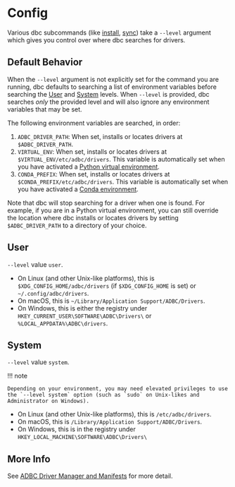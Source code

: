 <!-- Copyright (c) 2025 Columnar Technologies.  All rights reserved. -->

# Config

Various dbc subcommands (like [install](cli.md#install), [sync](cli.md#sync)) take a `--level` argument which gives you control over where dbc searches for drivers.

## Default Behavior

When the `--level` argument is not explicitly set for the command you are running, dbc defaults to searching a list of environment variables before searching the [User](#user) and [System](#system) levels.
When `--level` is provided, dbc searches _only_ the provided level and will also ignore any environment variables that may be set.

The following environment variables are searched, in order:

1. `ADBC_DRIVER_PATH`: When set, installs or locates drivers at `$ADBC_DRIVER_PATH`.
2. `VIRTUAL_ENV`: When set, installs or locates drivers at `$VIRTUAL_ENV/etc/adbc/drivers`. This variable is automatically set when you have activated a [Python virtual environment](https://docs.python.org/3/tutorial/venv.html).
3. `CONDA_PREFIX`: When set, installs or locates drivers at `$CONDA_PREFIX/etc/adbc/drivers`. This variable is automatically set when you have activated a [Conda environment](https://docs.conda.io/projects/conda/en/latest/user-guide/concepts/environments.html).

Note that dbc will stop searching for a driver when one is found.
For example, if you are in a Python virtual environment, you can still override the location where dbc installs or locates drivers by setting `$ADBC_DRIVER_PATH` to a directory of your choice.

## User

`--level` value `user`.

- On Linux (and other Unix-like platforms), this is `$XDG_CONFIG_HOME/adbc/drivers` (if `$XDG_CONFIG_HOME` is set) or `~/.config/adbc/drivers`.
- On macOS, this is `~/Library/Application Support/ADBC/Drivers`.
- On Windows, this is either the registry under `HKEY_CURRENT_USER\SOFTWARE\ADBC\Drivers\` or `%LOCAL_APPDATA%\ADBC\drivers`.

## System

`--level` value `system`.

!!! note

    Depending on your environment, you may need elevated privileges to use the `--level system` option (such as `sudo` on Unix-likes and Administrator on Windows).

- On Linux (and other Unix-like platforms), this is `/etc/adbc/drivers`.
- On macOS, this is `/Library/Application Support/ADBC/Drivers`.
- On Windows, this is in the registry under `HKEY_LOCAL_MACHINE\SOFTWARE\ADBC\Drivers\`

## More Info

See [ADBC Driver Manager and Manifests](https://arrow.apache.org/adbc/main/format/driver_manifests.html) for more detail.

